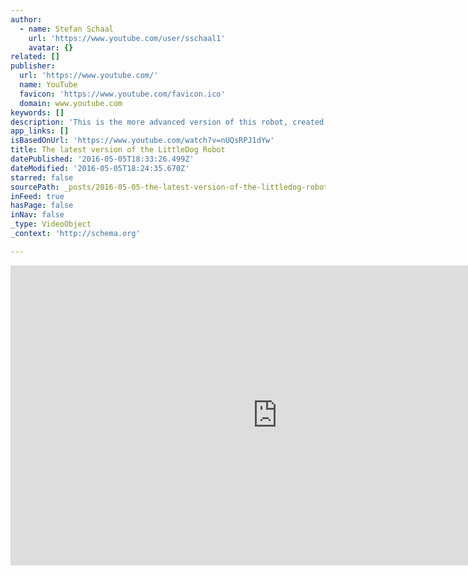 ```yaml
---
author:
  - name: Stefan Schaal
    url: 'https://www.youtube.com/user/sschaal1'
    avatar: {}
related: []
publisher:
  url: 'https://www.youtube.com/'
  name: YouTube
  favicon: 'https://www.youtube.com/favicon.ico'
  domain: www.youtube.com
keywords: []
description: 'This is the more advanced version of this robot, created by the University of Southern California. The robot is completely autonomous and trained by machine learning algorithms. The video is real-time, i.e., not sped up.'
app_links: []
isBasedOnUrl: 'https://www.youtube.com/watch?v=nUQsRPJ1dYw'
title: The latest version of the LittleDog Robot
datePublished: '2016-05-05T18:33:26.499Z'
dateModified: '2016-05-05T18:24:35.670Z'
starred: false
sourcePath: _posts/2016-05-05-the-latest-version-of-the-littledog-robot.md
inFeed: true
hasPage: false
inNav: false
_type: VideoObject
_context: 'http://schema.org'

---
```

<iframe src="https://cdn.embedly.com/widgets/media.html?src=https%3A%2F%2Fwww.youtube.com%2Fembed%2FnUQsRPJ1dYw%3Ffeature%3Doembed&amp;url=https%3A%2F%2Fwww.youtube.com%2Fwatch%3Fv%3DnUQsRPJ1dYw&amp;image=https%3A%2F%2Fi.ytimg.com%2Fvi%2FnUQsRPJ1dYw%2Fhqdefault.jpg&amp;key=b7d04c9b404c499eba89ee7072e1c4f7&amp;type=text%2Fhtml&amp;schema=youtube" width="854" height="480" scrolling="no" frameborder="0" allowfullscreen="" style=""></iframe>